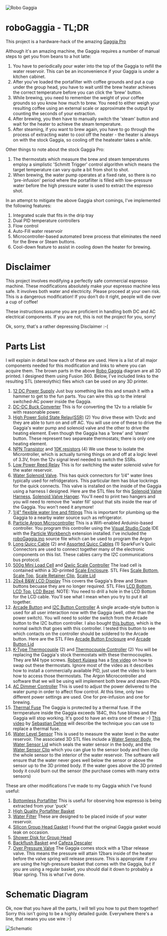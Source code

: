 ![Robo Gaggia](media/gaggia1.jpg)



# roboGaggia - TL;DR

This project is a hardware-hack of the amazing [Gaggia Pro](https://www.wholelattelove.com/products/gaggia-classic-pro-espresso-machine-in-cherry-red?gclid=Cj0KCQjw-fmZBhDtARIsAH6H8qj_Ss3SJIp0CvJAVQRKj4xInX0PIXOTgVx_EXvSSFgazGyuVBLtaYUaAsB3EALw_wcB)

Although it's an amazing machine, the Gaggia requires a number of manual steps to get you from beans to a hot latte:

1. You have to periodically pour water into the top of the Gaggia to refill the water reservoir.  This can be an inconvenience if your Gaggia is under a kitchen cabinet.
2. After you've loaded the portafilter with coffee grounds and put a cup under the group head, you have to wait until the brew heater achieves the correct temperature before you can click the 'brew' button.
3. While brewing, you need to remember the weight of your coffee grounds so you know how much to brew. You need to either weigh your resulting coffee using an external scale or approximate the output by counting the seconds of your extraction.
4. After brewing, you then have to manually switch the 'steam' button and wait for the heater to achieve the steam temperature.
5. After steaming, if you want to brew again, you have to go through the process of extracting water to cool off the heater - the heater is always on with the stock Gaggia, so cooling off the heateater takes a while.

Other things to note about the stock Gaggia Pro:

1. The thermostats which measure the brew and steam temperatures employ a simplistic 'Schmitt Trigger' control algorithm which means the target temperature can vary quite a bit from shot to shot.
2. When brewing, the water pump operates at a fixed rate, so there is no 'pre-infusion' period where the portafilter is filled with low-pressure water before the high pressure water is used to extract the espresso shot.

In an attempt to mitigate the above Gaggia short comings, I've implemented the following features:

1. Integrated scale that fits in the drip tray
2. Dual PID temperature controllers
3. Flow control
4. Auto-Fill water reservoir
5. Microcontroller-based automated brew process that eliminates the need for the Brew or Steam buttons.
6. Cool-down feature to assist in cooling down the heater for brewing.


# Disclaimer

This project involves modifying a perfectly safe commercial espresso machine.  These modifications absolutely make your espresso machine less safe.  It involves both water and electricity.  Please proceed at your own risk.  This is a dangerous modification! If you don't do it right, people will die over a cup of coffee! 

These instructions assume you are proficient in handling both DC and AC electrical components.  If you are not, this is not the project for you, sorry!

Ok, sorry, that's a rather depressing Disclaimer :-(


# Parts List

I will explain in detail how each of these are used. Here is a list of all major components needed for this modification and links to where you can acquire them.  The brown parts in the above [Robo Gaggia](media/gaggia1.jpg) diagram are all 3D printed.  I designed them using Fusion 360. Below, I've included links to the resulting STL (stereolythic) files which can be used on any 3D printer.

1. [12 DC Power Supply](https://www.amazon.com/Adapter-SANSUN-AC100-240V-Transformers-Switching/dp/B01AZLA9XQ/ref=sr_1_1_sspa?keywords=12+dc+power+supply&qid=1665095810&qu=eyJxc2MiOiI0LjU4IiwicXNhIjoiNC4wMSIsInFzcCI6IjMuODUifQ%3D%3D&sprefix=12+dv+power+%2Caps%2C153&sr=8-1-spons&psc=1&spLa=ZW5jcnlwdGVkUXVhbGlmaWVyPUEzOEhBV0hCUlNURzZBJmVuY3J5cHRlZElkPUEwNzI5MTgxMVQ4UklKQVUzQTVHTCZlbmNyeXB0ZWRBZElkPUEwNjAxMjAxMUIwTTFQTUVSU0JNViZ3aWRnZXROYW1lPXNwX2F0ZiZhY3Rpb249Y2xpY2tSZWRpcmVjdCZkb05vdExvZ0NsaWNrPXRydWU=) Just buy something like this and smash it with a hammer to get to the fun parts.  You can wire this up to the interal switched-AC power inside the Gaggia.
2. [DC-DC Buck Converter](https://www.amazon.com/HiLetgo-Converter-Circuit-Regulator-Adjustable/dp/B07VJDPZ2L/ref=sr_1_1_sspa?crid=1FEW5SSDSM80M&keywords=dc+dc+buck+converter&qid=1665095735&qu=eyJxc2MiOiI1LjAyIiwicXNhIjoiNC42MCIsInFzcCI6IjQuMjgifQ%3D%3D&sprefix=dc+dc+buck+converte%2Caps%2C104&sr=8-1-spons&psc=1&spLa=ZW5jcnlwdGVkUXVhbGlmaWVyPUEyWTNJSjk3SUcyRDVKJmVuY3J5cHRlZElkPUEwODYxMzIxM1ZMSlROSVg3SjNRRSZlbmNyeXB0ZWRBZElkPUEwNzM0OTMxM1JPS1VWVDM0VTJNSSZ3aWRnZXROYW1lPXNwX2F0ZiZhY3Rpb249Y2xpY2tSZWRpcmVjdCZkb05vdExvZ0NsaWNrPXRydWU=) This is for converting the 12v to a reliable 5v with reasonable power.
3. [High Power Solid State Relay(SSR)](https://www.sparkfun.com/products/13015) (2) You drive these with 12vdc and they are able to turn on and off AC.  You will use one of these to drive the Gaggia's water pump and solenoid valve and the other to drive the heating element.  Even though the Gaggia has a 'brew' and 'steam' button.  These represent two separeate thermostats; there is only one heating element.
4. [NPN Transistor](https://www.sparkfun.com/products/521) and [10K resistors](https://www.sparkfun.com/products/11508) (4) We use these to isolate the Microntroller, which is actually turning things on and off at a logic level of 3.3V, from the 12v signal level needed to switch the SSRs.
5. [Low Power Reed Relay](https://www.amazon.com/JQC-3F-SPST-Power-Relay-Type/dp/B086Q1LGZC/ref=sxin_15_pa_sp_search_thematic_sspa?content-id=amzn1.sym.6b029eb3-7d41-4744-b45d-69fe835e098d%3Aamzn1.sym.6b029eb3-7d41-4744-b45d-69fe835e098d&crid=T6ZJDDK1ZHEC&cv_ct_cx=12v+1a+relay&keywords=12v+1a+relay&pd_rd_i=B086Q1LGZC&pd_rd_r=61bb4cc1-c6cb-468e-9ca1-02503affa67e&pd_rd_w=OpCZn&pd_rd_wg=rAtLD&pf_rd_p=6b029eb3-7d41-4744-b45d-69fe835e098d&pf_rd_r=HTYC8M5756M4QTRMA1NA&qid=1665096461&qu=eyJxc2MiOiIwLjAwIiwicXNhIjoiMC4wMCIsInFzcCI6IjAuMDAifQ%3D%3D&sprefix=12v+1a+relay%2Caps%2C83&sr=1-3-a73d1c8c-2fd2-4f19-aa41-2df022bcb241-spons&psc=1&spLa=ZW5jcnlwdGVkUXVhbGlmaWVyPUExRThEWjVFVFpCRVJXJmVuY3J5cHRlZElkPUEwOTgxMjA5MVk1WkNWRlRGS1dNWCZlbmNyeXB0ZWRBZElkPUEwNDc2NjM3MUdVQ0VBQjMyTlFNUSZ3aWRnZXROYW1lPXNwX3NlYXJjaF90aGVtYXRpYyZhY3Rpb249Y2xpY2tSZWRpcmVjdCZkb05vdExvZ0NsaWNrPXRydWU=) This is for switching the water solenoid valve for the water reservoir.
6. [Water Solenoid Valve](https://www.amazon.com/gp/product/B07NWCQJK9/ref=ppx_yo_dt_b_asin_title_o08_s00?ie=UTF8&psc=1). This has quick connectors for 1/4" water lines typically used for refridgerators. This particular item has blue lockrings for the quick connects. This valve is installed on the inside of the Gaggia using a harness I designed.  Here are the STL files for this [Solenoid Valve Harness](/3DPrints/valveBody.stl), [Solenoid Valve Hanger](/3DPrints/valveHanger.stl). You'll need to print two hangers and you will need to remove the 'water fill' spout that sits inside the rear of the Gaggia. You won't need it anymore!
7. [1/4" flexible water line and fittings](https://www.amazon.com/Malida-Tubing-purifiers-connector-10meters/dp/B07CRMDDYG/ref=sr_1_3?crid=K53OO6HGUXE8&keywords=1%2F4%22+tubing&qid=1665096609&qu=eyJxc2MiOiI0LjY4IiwicXNhIjoiNC4zMiIsInFzcCI6IjQuMjgifQ%3D%3D&s=hi&sprefix=1%2F4+tubing%2Ctools%2C92&sr=1-3) This is important for plumbing up the Gaggia to a nearby water source such as refrigerator.
8. [Particle Argon Microcontroller](https://www.sparkfun.com/products/15068) This is a Wifi-enabled Arduinio-based controller.  You program this controller using the [Visual Studio Code](https://code.visualstudio.com/) IDE with the [Particle Workbench](https://docs.particle.io/getting-started/developer-tools/workbench/) extension installed. I've included the [roboGaggia.ino](src/roboGaggia.ino) source file which can be used to program the Argon
9. [Long Quicc Cable](https://www.sparkfun.com/products/14429) (2) and [Assorted Quicc Cables](https://www.sparkfun.com/products/15081) (1) SparkFun's Quiic Connectors are used to connect together many of the electronic components on this list. These cables carry the I2C communications bus protocol.
10. [500g Mini Load Cell](https://www.sparkfun.com/products/14728) and [Qwiic Scale Controller](https://www.sparkfun.com/products/15242) The load cell is contained within a 3D-printed [Scale Enclosure](/media/scale.png). STL Files [Scale Bottom](/3DPrints/scaleBottom.stl), [Scale Top](/3DPrints/scaleTop.stl), [Scale Retainer Clip](/3DPrints/scaleRetainerClip.stl), [Scale Lid](/3DPrints/scaleLid.stl)
11. [20x4 B&W LCD Display](https://www.sparkfun.com/products/16398) This covers the Gaggia's Brew and Steam buttons becuase they are no longer required.  STL Files [LCD Bottom](/3DPrints/lcdBottom.stl), [LCD Top](/3DPrints/lcdTop.stl), [LCD Bezel](/3DPrints/lcdBezel.stl). NOTE: You need to drill a hole in the LCD Bottom for the LCD cable.  You'll see what I mean when you try to put it all together.
12. [Arcade Button](https://www.amazon.com/EG-STARTS-American-Standard-Switchable/dp/B07GBSJX2H/ref=sr_1_3?crid=1VS90HDJ5P0J1&keywords=arcade+button&qid=1665141377&qu=eyJxc2MiOiI1LjY1IiwicXNhIjoiNS4zMCIsInFzcCI6IjQuOTcifQ%3D%3D&sprefix=arcade+button%2Caps%2C84&sr=8-3) and [I2C Button Controller](https://www.sparkfun.com/products/15931) A single arcade-style button is used for all user interaction now with the Gaggia (well, other than the power switch).  You will need to solder the switch from the Arcade button to the I2C button controller.  I also bought [this button](https://www.sparkfun.com/products/10439), which is the normal switch that goes with this controller.  I tested this button to see which contacts on the controller should be soldered to the Arcade button.  Here are the STL Files [Arcade Button Enclosure](/3DPrints/buttonBody.stl) and [Arcade Button Lid](/3DPrints/buttonLid.stl)
13. [K-Type Thermocouple](https://www.amazon.com/gp/product/B07M9CB99F/ref=ppx_yo_dt_b_asin_title_o02_s00?ie=UTF8&psc=1) (2) and [Thermocouple Controller](https://www.amazon.com/gp/product/B09XVBJRV6/ref=ppx_yo_dt_b_asin_title_o03_s00?ie=UTF8&psc=1) (2) You will be replacing the Gaggia's stock thermostats with these thermocouples.  They are M4 type screws.  [Robert Kujawa](https://www.youtube.com/channel/UCV19OYaRT4ZB_Gn9uQaVgCw) has a [fine video](https://www.youtube.com/watch?v=ZAtsuS6B6xg&t=1218s&ab_channel=robertkujawa) on how to swap out these thermostats.  Ignore most of the video as it describes how to install a commercially available PID, just uset the video to learn how to access those thermostats.  The Argon Microcontroller and software that we will be using will implement both brew and steam PIDs.
14. [AC Dimmer Controller](https://www.amazon.com/gp/product/B072K9P7KH/ref=ppx_yo_dt_b_asin_title_o03_s00?ie=UTF8&psc=1) This is used to adjust the power delivered to the water pump in order to affect flow control.  At this time, only two different power settings are used. One for pre-infusion and one for brewing. 
15. [Thermal Fuse](https://www.amazon.com/gp/product/B07K35GYVJ/ref=ppx_yo_dt_b_asin_title_o04_s00?ie=UTF8&psc=1) The Gaggia is protected by a thermal fuse.  If the termperature inside the Gaggia exceeds 184C, this fuse blows and the Gaggia will stop working.  It's good to have an extra one of these :-) [This video](https://www.youtube.com/watch?v=qDc9i3p_1Xo&ab_channel=SebastianDehne) by [Sebastian Dehne](https://www.youtube.com/channel/UCV03WlzvGM_9urZA-7VE8Ww) will describe the technique you can use to replace a thermal fuse.
16. [Water Level Sensor](https://www.amazon.com/gp/product/B07THDH7Y4/ref=ppx_yo_dt_b_asin_title_o09_s00?ie=UTF8&psc=1) This is used to measure the water level in the water reservoir. The associated 3D STL files include a [Water Sensor Body](/3DPrints/waterSensor.stl), the [Water Sensor Lid](/3DPrints/waterSensorLid.stl) which seals the water sensor in the body, and the [Water Sensor Clip](/3DPrints/waterSensorClip.stl) which you can glue to the sensor body and then clip the whole sensor to the interior of the water reservoir. The software will ensure that the water never goes well below the sensor or above the sensor up to the 3D printed body.  If the water goes above the 3D printed body it could burn out the sensor (the purchase comes with many extra sensors) 


These are other modifications I've made to my Gaggia which I've found useful:
1. [Bottomless Portafilter](https://www.amazon.com/gp/product/B09G56HMTG/ref=ppx_yo_dt_b_asin_title_o08_s00?ie=UTF8&psc=1) This is useful for observing how espresso is being extracted from your 'puck'
2. [High Quality Portafilter Basket](https://www.amazon.com/gp/product/B07VK1T79W/ref=ppx_yo_dt_b_asin_title_o07_s00?ie=UTF8&psc=1) 
3. [Water Filter](https://www.amazon.com/gp/product/B00CX3SYUK/ref=ppx_yo_dt_b_asin_title_o06_s00?ie=UTF8&psc=1) These are designed to be placed inside of your water reservoir.
4. [Silicon Group Head Gasket](https://www.amazon.com/gp/product/B09XK3BV4K/ref=ppx_yo_dt_b_asin_title_o06_s01?ie=UTF8&psc=1) I found that the original Gaggia gasket would leak on occasion.
5. [Shower Disk for Group Head](https://www.amazon.com/gp/product/B01H2SPMZ0/ref=ppx_yo_dt_b_asin_title_o04_s00?ie=UTF8&psc=1)
6. [Backflush Basket](https://www.amazon.com/gp/product/B09G5CG21T/ref=ppx_yo_dt_b_asin_title_o05_s00?ie=UTF8&psc=1) and [Cafeza Descaler](https://www.amazon.com/dp/B001418KNS/ref=redir_mobile_desktop?_encoding=UTF8&aaxitk=dac22d2cf9b6fdb023168565e79293bf&content-id=amzn1.sym.cf8fc959-74aa-4850-a250-1b1a4e868e60%3Aamzn1.sym.cf8fc959-74aa-4850-a250-1b1a4e868e60&hsa_cr_id=5078017130001&pd_rd_plhdr=t&pd_rd_r=33a47b4e-1e83-4084-aa60-27a7eb875301&pd_rd_w=bdtIm&pd_rd_wg=hA52R&qid=1665150405&ref_=sbx_be_s_sparkle_atgssd2_asin_0_title&sr=1-1-9e67e56a-6f64-441f-a281-df67fc737124)
7. [Over Pressure Valve](https://www.shadesofcoffee.co.uk/gaggia-classic-opv-spring-mod-kit---standard-version-just-springs) The Gaggia comes stock with a 12bar release valve.  This means the pressure will attain 12bars inside of the heater before the valve spring will release pressure.  This is appropriate if you are using the high-pressure basket that comes with the Gaggia, but if you are using a regular basket, you should dial it down to probably a 9bar spring.  This is what I've done.


# Schematic Diagram

Ok, now that you have all the parts, I will tell you how to put them together! Sorry this isn't going to be a highly detailed guide.  Everywhere there's a line, that means you use wire :-)

![Schematic](media/schematic.png)




